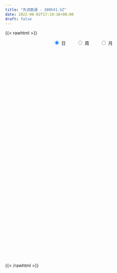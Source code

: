 ```yaml
---
title: "先进数通 - 300541.SZ"
date: 2022-06-02T17:19:16+08:00
draft: false
---
```

{{< rawhtml >}}
    <div style="text-align: center">
        <label style="padding: 1rem;"><input style="margin-right: .5rem" type="radio" name="period" value="D" checked onclick="period_change(this)">日</label>
        <label style="padding: 1rem;"><input style="margin-right: .5rem" type="radio" name="period" value="W" onclick="period_change(this)">周</label>
        <label style="padding: 1rem;"><input style="margin-right: .5rem" type="radio" name="period" value="M" onclick="period_change(this)">月</label>
    </div>
    <div id="chart" style="height: 700px;"></div> 
    <script type="text/javascript">
        const D_v = [192728.01,214547.41,255931.79,195247.59,253166.5,257497.81,291785.63,153016.94,105609.67,118754.27,160289.53,164720.66,178313.39,340300.25,864261.05,668507.55,464879.97,462807.01,341790.28,383680.76,424280.75,298109.29,296936.52,236360.87,192015.39,202490.89,186421.26,382719.85,278292.05,249156.7,231870.58,168751.87,169540.98,207891.09,173182.5,132317.07,110481.38,166526.7,177006.31,110122.53,86593.77,99030.88,194760.44,124450.64,117384.5,108395.76,101990.68,88501.15,98118.76,92361.48,126062.26,109692.38,108684.8,81574.62,81600.49,97804.23,79743.32,110647.39,101216.97,60427.24,74036.74,91869.28,144033.46,98475.8,102941.57,196366.42,103724.89,95763.67,209279.59,222944.83,123103.43,169275.84,105346.54,219964.29,321660.12,196136.26,256434.29,135412.85,113748.4,102173.27,140563.13,115436.37,70637.83,65270.65,40189.67,63684.26,111972.82,115569.4,75412.75,76574.85,37966.57,44088.8,41924.51,40378.65,30242.04,33522.71,81479.66,45248.95,72176.93,125755.23,112833.32,73251.41,65920.73,47663.96,147911.65,69594.93,51971.04,45131.24,58679.73,62184.33,46425.77,59665.85,54616.08,53499.8,65997.0,60722.17,55837.19,63261.84,57004.84,48671.14,181181.58,127053.94,74155.14,59532.86,56145.3,53461.88,172155.19,89658.17,131027.79,125112.1,80827.88,55462.56,58461.66,65009.01,40583.46,52272.9,39880.27,72575.44,114069.15,146180.88,74016.95,104819.8,65641.6,48731.42,45520.27,58769.44,62717.98,26951.79,71135.54,47971.38,63582.7,74198.43,227850.77,189179.48,115536.06,210838.35,126162.71,96867.48,76837.54,362554.11,265143.59,480755.4,1093306.95,990883.28,767062.78,535276.62,710474.8100000001,448752.92,508051.32,451010.09,356582.91,296188.34,600089.1800000001,712337.67,440746.4,811592.6899999999,977295.05,650122.1,612842.78,529085.17,542725.96,896482.79,903005.4,674926.11,693125.78,497341.0,664787.4,643560.49,525991.95,794713.26,591062.59,432783.0,583533.17,588323.53,660045.0,589016.27,539492.23,517400.89,479013.41,650122.95,388076.97,401938.08,310312.3,300374.3,262330.75,265082.6,330416.24,255105.98,191413.14,358520.1,248358.04,217623.64,255449.54,169614.59,172248.72,191200.95,169390.86,168052.96,203490.56,157042.54,119472.22,154528.02,163679.65,127805.06,156373.17,133890.0,225353.18,162236.64,145228.28,115551.9,193194.46,234058.07,200871.12,217868.3,129518.39,116781.75,118722.9,130470.52,235441.13,165306.29,143079.81,189822.96,242562.22,118164.42,105481.52,105994.88,83815.68,111791.24,81806.37,103480.34]
const D_histogram = [0.0,0.0255270655,0.0152416945,0.0321538203,0.0817455563,0.1132963517,0.0569605982,0.0026076613,-0.0470209805,-0.1018287429,-0.0872162222,-0.0781610667,-0.036509633,0.1683383892,0.4618000158,0.4414549729,0.4255079857,0.3879330509,0.3066170447,0.2869645289,0.2437963509,0.167174645,0.0496079919,-0.0518342976,-0.107739933,-0.1753238603,-0.1760856249,-0.1268651651,-0.0926420698,-0.1019489219,-0.0816597146,-0.0890082868,-0.1239405944,-0.2034042834,-0.2053182532,-0.2065586907,-0.2202428658,-0.1849858419,-0.183659521,-0.193040412,-0.1928843968,-0.1716413267,-0.104080329,-0.0854592572,-0.1078668008,-0.1341481426,-0.1879774627,-0.1900908677,-0.1605220484,-0.1090887258,-0.0553332135,-0.0104721545,-0.0130807408,-0.0197487556,-0.0100594592,0.022798991,0.042239718,0.0630040909,0.040608163,0.0311704468,-0.005459508,0.0085318085,0.0343533645,0.0182947306,0.0450714281,0.0895319561,0.1023364825,0.0969478669,0.1357390263,0.1418042653,0.1286309109,0.1325145206,0.1076547175,0.1334836487,0.1875105353,0.187028724,0.1156048295,0.0421252583,0.010680089,-0.043848797,-0.0633007803,-0.0998083882,-0.1378449157,-0.1636826233,-0.1603633502,-0.1321957811,-0.1011162507,-0.0855647513,-0.0988732592,-0.1376439508,-0.1351445129,-0.1117061734,-0.0869668144,-0.0867613769,-0.07494293,-0.0543798763,-0.020355406,-0.0096251075,0.0274457745,0.0388154244,0.0729585074,0.0696416353,0.0486043274,0.0231958147,-0.1032289518,-0.1993140515,-0.2319628443,-0.2238871481,-0.2259370801,-0.1954205445,-0.1590480114,-0.112252962,-0.0694188042,-0.0215818247,0.0205505559,0.0498319735,0.0802591019,0.1166463155,0.125877908,0.1447596422,0.1887918024,0.1864988017,0.1740105212,0.1566664413,0.1412982075,0.1250992704,0.138938015,0.1169548413,0.1263736746,0.1483111293,0.1249146769,0.10531624,0.0729312551,0.0519323049,0.0352232761,0.0143406014,0.0084965779,-0.0086943513,0.0132342331,0.0189355231,0.0211437735,0.0190841732,-0.0098366743,-0.0112972982,-0.0184184277,-0.0388829979,-0.0793131023,-0.0980482013,-0.0726235693,-0.0532347594,-0.0225697306,0.0104160601,0.0871377374,0.1264249589,0.1405395163,0.1269671062,0.125819271,0.0984089608,0.0812775053,0.1249082858,0.1504449322,0.3448393001,0.4707207646,0.6608596813,0.6883473036,0.5470607525,0.527596725,0.4190187827,0.1961432845,-0.0737335463,-0.2285664247,-0.3275433268,-0.2719802732,-0.1831123357,-0.1669555256,0.0597079259,0.1739984065,0.1699863311,0.1184508107,0.0363692362,0.0197722022,0.1260930216,0.2416923318,0.2109921742,0.0278196697,-0.0467368746,-0.0096331877,-0.0161470234,-0.0445157957,0.0343448109,-0.018441442,-0.028402307,-0.0332703313,-0.0186608261,-0.0110736279,0.0427937611,0.0238299448,-0.097279156,-0.1277835041,-0.1225825748,-0.200932842,-0.2990063914,-0.3812832562,-0.4484769541,-0.4544471696,-0.4736636079,-0.545682484,-0.6004672945,-0.5910700287,-0.4971941217,-0.4715810644,-0.3958479,-0.4098309416,-0.3941399451,-0.4082754841,-0.3494512611,-0.3237656621,-0.2805304899,-0.2751477298,-0.2497491728,-0.2055473644,-0.1877847586,-0.1966695279,-0.2104933491,-0.2625845161,-0.2900211845,-0.26352953,-0.2665660573,-0.208209636,-0.1465049005,-0.0817731967,0.0014322628,0.0848317394,0.1299641732,0.1675947337,0.1956159203,0.2163375491,0.2181410845,0.2464241686,0.2407583997,0.2397276615,0.2666367814,0.2018260482,0.1756383605,0.1593150967,0.1541344803,0.1430945993,0.1445892482,0.1407688646,0.143707378]
const D_fast = [0.0,0.0319088319,0.0254338845,0.0503844654,0.1204125905,0.1802874738,0.1381918698,0.0844908482,0.0231069613,-0.0571579867,-0.0643495217,-0.0748346328,-0.0423106073,0.2046220122,0.6135336427,0.7035523431,0.7939823523,0.8533906802,0.8487289352,0.9008175516,0.9185984613,0.8837704166,0.7786057615,0.6642048976,0.581364279,0.4699493866,0.4251662157,0.4426703843,0.4537329621,0.4189388796,0.4188131582,0.3892125143,0.3232950581,0.1929802983,0.1397367651,0.0868566549,0.0181117634,0.0071223269,-0.0374662325,-0.0951072266,-0.1431723105,-0.1648395721,-0.1232986566,-0.1260423991,-0.175416643,-0.2352350204,-0.3360587062,-0.3856948281,-0.3962565209,-0.3720953798,-0.3321731708,-0.2899301505,-0.295808922,-0.3074141257,-0.300239694,-0.2616814961,-0.2316808397,-0.195165444,-0.2074093312,-0.2090544356,-0.2470492675,-0.2309249988,-0.1965151017,-0.2080000529,-0.1699554985,-0.1031119815,-0.0647233344,-0.0458749832,0.0268509328,0.0683672381,0.0873516113,0.1243638512,0.1264177274,0.1856175709,0.2865220913,0.332797461,0.2902747739,0.2273265173,0.1985513702,0.1330602849,0.0977831066,0.0363234016,-0.0361743548,-0.1029327183,-0.1397042826,-0.1445856589,-0.1387851912,-0.1446248795,-0.1826517023,-0.2558333816,-0.2871200719,-0.2916082757,-0.2886106203,-0.3100955271,-0.3170128127,-0.3100447281,-0.2811091093,-0.2727850877,-0.228852762,-0.207779256,-0.1553965461,-0.1413030094,-0.1501892355,-0.1697987945,-0.322030799,-0.4679444116,-0.5585839154,-0.6064800062,-0.6650142083,-0.6833528087,-0.6867422785,-0.6680104696,-0.6425310128,-0.6000894895,-0.55281947,-0.511080059,-0.4605881552,-0.3950393626,-0.3543382931,-0.2992666484,-0.2080365376,-0.1637048379,-0.1326904881,-0.1108679577,-0.0909116395,-0.075835759,-0.0272625107,-0.0200069741,0.0210052779,0.0800205149,0.0878527318,0.0945833549,0.0804311838,0.0724153097,0.0645121,0.0472145756,0.0434946966,0.0241301795,0.0493673222,0.059802493,0.0672966867,0.0700081298,0.0386281137,0.0343431653,0.0226174289,-0.0075678909,-0.0678262708,-0.1110734201,-0.1038046805,-0.0977245604,-0.0727019643,-0.0371121586,0.0613939531,0.1322874144,0.1815368508,0.1997062172,0.2300131998,0.2272051298,0.2303930507,0.3052509026,0.368398782,0.649002975,0.8925646307,1.2479184677,1.4474929159,1.4429715529,1.5554067066,1.55158346,1.377743783,1.0894335655,0.877459081,0.6965963472,0.6841643325,0.727254186,0.7016721148,0.9432625477,1.1010526299,1.1395371373,1.1176143196,1.0446250542,1.0329710707,1.1708151455,1.3468375387,1.3688854246,1.1926678375,1.1064270745,1.1411224645,1.1305718731,1.0910741518,1.1785209611,1.1211243477,1.1040629059,1.0908772988,1.1008215974,1.1056403887,1.1702062179,1.1571998879,1.0117709981,0.949320774,0.9238760596,0.7952925819,0.6224674346,0.4448697558,0.2655568194,0.1459748114,0.0083424712,-0.2000970259,-0.40499866,-0.5433689015,-0.5737915248,-0.6660737337,-0.6893025442,-0.8057433213,-0.888587311,-1.004791721,-1.0333303133,-1.0885861298,-1.1154835801,-1.1788877525,-1.2159264886,-1.2231115213,-1.2522951051,-1.3103472565,-1.3767944149,-1.4945317109,-1.5944736754,-1.6338644035,-1.7035424451,-1.6972384328,-1.6721599224,-1.6278715178,-1.5443079925,-1.4397005811,-1.362077104,-1.2825478601,-1.2056226934,-1.1308166774,-1.0744778708,-0.9845887446,-0.9300649136,-0.8711637364,-0.7775954211,-0.7919496422,-0.7742277398,-0.7507222294,-0.7173692258,-0.6926354569,-0.654993496,-0.6236216634,-0.5847563055]
const D_slow = [0.0,0.0063817664,0.01019219,0.0182306451,0.0386670342,0.0669911221,0.0812312716,0.081883187,0.0701279418,0.0446707561,0.0228667006,0.0033264339,-0.0058009744,0.0362836229,0.1517336269,0.2620973701,0.3684743666,0.4654576293,0.5421118905,0.6138530227,0.6748021104,0.7165957716,0.7289977696,0.7160391952,0.689104212,0.6452732469,0.6012518407,0.5695355494,0.5463750319,0.5208878014,0.5004728728,0.4782208011,0.4472356525,0.3963845817,0.3450550184,0.2934153457,0.2383546292,0.1921081688,0.1461932885,0.0979331855,0.0497120863,0.0068017546,-0.0192183276,-0.0405831419,-0.0675498421,-0.1010868778,-0.1480812435,-0.1956039604,-0.2357344725,-0.263006654,-0.2768399573,-0.279457996,-0.2827281812,-0.2876653701,-0.2901802349,-0.2844804871,-0.2739205576,-0.2581695349,-0.2480174942,-0.2402248825,-0.2415897595,-0.2394568073,-0.2308684662,-0.2262947836,-0.2150269265,-0.1926439375,-0.1670598169,-0.1428228502,-0.1088880936,-0.0734370273,-0.0412792995,-0.0081506694,0.01876301,0.0521339222,0.099011556,0.145768737,0.1746699444,0.185201259,0.1878712812,0.1769090819,0.1610838869,0.1361317898,0.1016705609,0.0607499051,0.0206590675,-0.0123898778,-0.0376689404,-0.0590601283,-0.0837784431,-0.1181894308,-0.151975559,-0.1799021023,-0.2016438059,-0.2233341502,-0.2420698827,-0.2556648517,-0.2607537033,-0.2631599801,-0.2562985365,-0.2465946804,-0.2283550536,-0.2109446447,-0.1987935629,-0.1929946092,-0.2188018472,-0.26863036,-0.3266210711,-0.3825928581,-0.4390771282,-0.4879322643,-0.5276942671,-0.5557575076,-0.5731122086,-0.5785076648,-0.5733700259,-0.5609120325,-0.540847257,-0.5116856781,-0.4802162011,-0.4440262906,-0.39682834,-0.3502036396,-0.3067010093,-0.267534399,-0.2322098471,-0.2009350295,-0.1662005257,-0.1369618154,-0.1053683967,-0.0682906144,-0.0370619452,-0.0107328852,0.0074999286,0.0204830048,0.0292888239,0.0328739742,0.0349981187,0.0328245309,0.0361330891,0.0408669699,0.0461529133,0.0509239566,0.048464788,0.0456404635,0.0410358565,0.031315107,0.0114868315,-0.0130252188,-0.0311811112,-0.044489801,-0.0501322337,-0.0475282187,-0.0257437843,0.0058624554,0.0409973345,0.072739111,0.1041939288,0.128796169,0.1491155453,0.1803426168,0.2179538498,0.3041636749,0.421843866,0.5870587864,0.7591456123,0.8959108004,1.0278099816,1.1325646773,1.1816004984,1.1631671118,1.1060255057,1.024139674,0.9561446057,0.9103665218,0.8686276404,0.8835546218,0.9270542234,0.9695508062,0.9991635089,1.0082558179,1.0131988685,1.0447221239,1.1051452069,1.1578932504,1.1648481678,1.1531639492,1.1507556522,1.1467188964,1.1355899475,1.1441761502,1.1395657897,1.132465213,1.1241476301,1.1194824236,1.1167140166,1.1274124569,1.1333699431,1.1090501541,1.0771042781,1.0464586344,0.9962254239,0.921473826,0.826153012,0.7140337735,0.6004219811,0.4820060791,0.3455854581,0.1954686345,0.0477011273,-0.0765974031,-0.1944926692,-0.2934546442,-0.3959123796,-0.4944473659,-0.5965162369,-0.6838790522,-0.7648204677,-0.8349530902,-0.9037400227,-0.9661773158,-1.0175641569,-1.0645103466,-1.1136777286,-1.1663010658,-1.2319471948,-1.304452491,-1.3703348735,-1.4369763878,-1.4890287968,-1.5256550219,-1.5460983211,-1.5457402554,-1.5245323205,-1.4920412772,-1.4501425938,-1.4012386137,-1.3471542264,-1.2926189553,-1.2310129132,-1.1708233132,-1.1108913979,-1.0442322025,-0.9937756905,-0.9498661003,-0.9100373261,-0.8715037061,-0.8357300563,-0.7995827442,-0.764390528,-0.7284636835]
const D_data = [['2021-05-24', 12.71, 13.59, 12.6, 13.71],['2021-05-25', 13.5, 13.99, 13.31, 14.07],['2021-05-26', 14.0, 13.6, 13.47, 14.68],['2021-05-27', 13.7, 13.98, 13.46, 14.3],['2021-05-28', 14.07, 14.62, 13.6, 14.68],['2021-05-31', 15.1, 14.7, 14.6, 15.45],['2021-06-01', 13.86, 13.61, 13.4, 13.96],['2021-06-02', 13.57, 13.37, 13.08, 13.57],['2021-06-03', 13.4, 13.14, 13.11, 13.6],['2021-06-04', 13.14, 12.74, 12.68, 13.15],['2021-06-07', 12.67, 13.43, 12.66, 13.57],['2021-06-08', 13.31, 13.36, 13.2, 13.75],['2021-06-09', 13.38, 13.86, 13.24, 13.94],['2021-06-10', 14.47, 16.63, 14.22, 16.63],['2021-06-11', 17.67, 19.36, 17.4, 19.8],['2021-06-15', 17.82, 16.56, 16.53, 17.99],['2021-06-16', 16.58, 16.91, 16.29, 17.21],['2021-06-17', 16.59, 16.88, 15.95, 17.4],['2021-06-18', 16.36, 16.36, 15.87, 16.81],['2021-06-21', 16.31, 17.18, 16.31, 17.83],['2021-06-22', 17.08, 17.02, 16.82, 18.49],['2021-06-23', 16.52, 16.54, 16.2, 16.92],['2021-06-24', 16.58, 15.69, 15.67, 16.72],['2021-06-25', 15.5, 15.4, 15.33, 15.99],['2021-06-28', 14.98, 15.58, 14.92, 15.62],['2021-06-29', 15.6, 15.08, 15.06, 15.98],['2021-06-30', 15.34, 15.68, 15.34, 15.84],['2021-07-01', 15.68, 16.4, 15.18, 17.31],['2021-07-02', 16.18, 16.43, 16.03, 16.97],['2021-07-05', 16.08, 15.95, 15.55, 16.3],['2021-07-06', 15.86, 16.35, 15.43, 16.49],['2021-07-07', 16.03, 16.04, 15.6, 16.15],['2021-07-08', 15.9, 15.56, 15.5, 16.1],['2021-07-09', 15.29, 14.62, 14.5, 15.44],['2021-07-12', 14.78, 15.26, 14.66, 15.53],['2021-07-13', 15.28, 15.14, 14.98, 15.57],['2021-07-14', 15.12, 14.81, 14.8, 15.19],['2021-07-15', 15.01, 15.35, 14.8, 15.39],['2021-07-16', 15.7, 14.9, 14.76, 15.72],['2021-07-19', 14.76, 14.61, 14.33, 14.76],['2021-07-20', 14.4, 14.56, 14.22, 14.61],['2021-07-21', 14.57, 14.74, 14.51, 14.87],['2021-07-22', 14.79, 15.45, 14.46, 15.66],['2021-07-23', 15.45, 14.99, 14.88, 15.45],['2021-07-26', 15.2, 14.38, 14.25, 15.27],['2021-07-27', 14.31, 14.09, 14.02, 14.67],['2021-07-28', 14.07, 13.38, 13.3, 14.16],['2021-07-29', 13.55, 13.7, 13.55, 13.96],['2021-07-30', 13.7, 14.0, 13.52, 14.22],['2021-08-02', 13.95, 14.35, 13.8, 14.4],['2021-08-03', 14.3, 14.56, 14.23, 14.78],['2021-08-04', 14.52, 14.65, 14.33, 14.78],['2021-08-05', 14.5, 14.12, 13.94, 14.5],['2021-08-06', 14.1, 13.99, 13.79, 14.29],['2021-08-09', 14.0, 14.15, 13.86, 14.25],['2021-08-10', 14.1, 14.52, 14.1, 14.53],['2021-08-11', 14.45, 14.48, 14.31, 14.58],['2021-08-12', 14.46, 14.61, 14.46, 14.87],['2021-08-13', 14.5, 14.07, 13.98, 14.52],['2021-08-16', 14.08, 14.14, 13.91, 14.23],['2021-08-17', 14.13, 13.65, 13.59, 14.13],['2021-08-18', 13.66, 14.19, 13.66, 14.28],['2021-08-19', 14.16, 14.43, 14.06, 14.66],['2021-08-20', 14.32, 13.92, 13.83, 14.45],['2021-08-23', 13.89, 14.48, 13.86, 14.49],['2021-08-24', 14.5, 14.92, 14.26, 15.19],['2021-08-25', 14.89, 14.73, 14.56, 14.89],['2021-08-26', 14.76, 14.58, 14.45, 14.86],['2021-08-27', 14.59, 15.3, 14.48, 15.33],['2021-08-30', 15.83, 15.11, 15.1, 16.0],['2021-08-31', 14.86, 14.95, 14.7, 15.37],['2021-09-01', 15.05, 15.24, 14.37, 15.39],['2021-09-02', 15.08, 14.92, 14.81, 15.11],['2021-09-03', 15.06, 15.66, 14.92, 15.75],['2021-09-06', 16.1, 16.37, 15.5, 17.16],['2021-09-07', 16.03, 16.0, 15.86, 16.29],['2021-09-08', 15.3, 15.06, 14.88, 15.3],['2021-09-09', 14.99, 14.73, 14.68, 15.14],['2021-09-10', 14.8, 15.02, 14.59, 15.1],['2021-09-13', 14.88, 14.51, 14.51, 14.89],['2021-09-14', 14.5, 14.73, 14.5, 15.14],['2021-09-15', 14.65, 14.32, 14.18, 14.65],['2021-09-16', 14.25, 14.02, 14.02, 14.39],['2021-09-17', 14.06, 13.89, 13.75, 14.14],['2021-09-22', 13.68, 14.07, 13.65, 14.1],['2021-09-23', 14.03, 14.35, 14.0, 14.44],['2021-09-24', 14.54, 14.45, 14.2, 14.97],['2021-09-27', 14.81, 14.3, 14.2, 14.94],['2021-09-28', 14.01, 13.86, 13.7, 14.11],['2021-09-29', 13.75, 13.29, 13.25, 13.85],['2021-09-30', 13.44, 13.58, 13.44, 13.61],['2021-10-08', 13.7, 13.79, 13.7, 13.95],['2021-10-11', 13.8, 13.83, 13.52, 13.91],['2021-10-12', 13.68, 13.49, 13.32, 13.78],['2021-10-13', 13.45, 13.57, 13.38, 13.63],['2021-10-14', 13.58, 13.68, 13.39, 13.73],['2021-10-15', 13.7, 13.93, 13.57, 14.21],['2021-10-18', 13.81, 13.71, 13.53, 13.81],['2021-10-19', 13.72, 14.14, 13.66, 14.14],['2021-10-20', 14.5, 13.94, 13.93, 14.85],['2021-10-21', 13.8, 14.36, 13.8, 14.68],['2021-10-22', 14.17, 14.0, 13.93, 14.24],['2021-10-25', 13.91, 13.73, 13.51, 13.92],['2021-10-26', 13.66, 13.55, 13.46, 13.77],['2021-10-27', 12.19, 11.81, 11.68, 12.46],['2021-10-28', 11.75, 11.43, 11.39, 11.89],['2021-10-29', 11.5, 11.66, 11.44, 11.78],['2021-11-01', 11.65, 11.87, 11.61, 11.95],['2021-11-02', 11.86, 11.52, 11.42, 11.95],['2021-11-03', 11.68, 11.77, 11.65, 12.03],['2021-11-04', 11.77, 11.81, 11.76, 11.99],['2021-11-05', 11.81, 11.98, 11.76, 12.09],['2021-11-08', 11.88, 12.02, 11.69, 12.13],['2021-11-09', 11.96, 12.21, 11.96, 12.26],['2021-11-10', 12.33, 12.3, 12.09, 12.49],['2021-11-11', 12.3, 12.28, 12.13, 12.36],['2021-11-12', 12.32, 12.43, 12.23, 12.46],['2021-11-15', 12.38, 12.69, 12.38, 12.83],['2021-11-16', 12.73, 12.5, 12.48, 12.75],['2021-11-17', 12.51, 12.74, 12.49, 12.76],['2021-11-18', 12.87, 13.3, 12.75, 13.48],['2021-11-19', 13.11, 12.93, 12.75, 13.11],['2021-11-22', 12.91, 12.86, 12.67, 12.91],['2021-11-23', 12.8, 12.81, 12.67, 12.94],['2021-11-24', 12.8, 12.83, 12.67, 12.89],['2021-11-25', 12.84, 12.81, 12.71, 13.0],['2021-11-26', 12.77, 13.26, 12.56, 13.92],['2021-11-29', 12.88, 12.87, 12.79, 13.04],['2021-11-30', 12.91, 13.31, 12.89, 13.61],['2021-12-01', 13.42, 13.65, 13.26, 13.7],['2021-12-02', 13.49, 13.18, 13.15, 13.49],['2021-12-03', 13.24, 13.2, 13.16, 13.43],['2021-12-06', 13.13, 12.97, 12.9, 13.29],['2021-12-07', 13.08, 13.02, 12.73, 13.22],['2021-12-08', 13.06, 13.01, 12.87, 13.07],['2021-12-09', 12.93, 12.88, 12.85, 13.14],['2021-12-10', 12.95, 13.01, 12.92, 13.08],['2021-12-13', 12.92, 12.81, 12.58, 13.03],['2021-12-14', 12.83, 13.32, 12.75, 13.38],['2021-12-15', 13.49, 13.21, 13.2, 13.88],['2021-12-16', 13.35, 13.21, 13.14, 13.47],['2021-12-17', 13.15, 13.18, 12.9, 13.59],['2021-12-20', 13.05, 12.77, 12.71, 13.22],['2021-12-21', 12.77, 13.03, 12.75, 13.05],['2021-12-22', 13.03, 12.93, 12.91, 13.2],['2021-12-23', 12.94, 12.67, 12.63, 12.95],['2021-12-24', 12.7, 12.21, 12.21, 12.8],['2021-12-27', 12.21, 12.25, 12.14, 12.35],['2021-12-28', 12.35, 12.75, 12.29, 12.92],['2021-12-29', 12.7, 12.74, 12.5, 12.85],['2021-12-30', 12.66, 12.98, 12.62, 13.05],['2021-12-31', 12.98, 13.17, 12.85, 13.38],['2022-01-04', 13.21, 14.05, 13.1, 14.27],['2022-01-05', 14.06, 13.98, 13.85, 14.47],['2022-01-06', 13.82, 13.92, 13.7, 14.2],['2022-01-07', 14.18, 13.69, 13.67, 14.65],['2022-01-10', 13.44, 13.92, 13.29, 14.02],['2022-01-11', 13.66, 13.62, 13.49, 14.14],['2022-01-12', 13.62, 13.72, 13.57, 13.95],['2022-01-13', 14.18, 14.66, 13.75, 15.26],['2022-01-14', 14.34, 14.76, 14.18, 14.87],['2022-01-17', 15.57, 17.71, 15.57, 17.71],['2022-01-18', 19.3, 18.1, 17.91, 20.5],['2022-01-19', 17.55, 20.29, 17.21, 21.59],['2022-01-20', 19.2, 19.48, 18.0, 20.38],['2022-01-21', 18.61, 17.67, 17.49, 19.18],['2022-01-24', 17.56, 19.33, 17.48, 20.25],['2022-01-25', 18.82, 18.4, 17.9, 19.18],['2022-01-26', 18.21, 16.48, 16.1, 18.58],['2022-01-27', 16.41, 14.77, 14.76, 16.56],['2022-01-28', 14.99, 15.1, 14.86, 15.72],['2022-02-07', 15.79, 15.04, 14.86, 15.92],['2022-02-08', 15.4, 16.76, 15.21, 16.88],['2022-02-09', 16.35, 17.52, 16.26, 18.43],['2022-02-10', 17.06, 16.88, 16.58, 17.32],['2022-02-11', 17.44, 20.26, 17.44, 20.26],['2022-02-14', 19.38, 20.0, 19.08, 21.28],['2022-02-15', 20.54, 19.09, 18.5, 20.98],['2022-02-16', 19.8, 18.6, 18.13, 20.1],['2022-02-17', 17.9, 18.06, 17.65, 18.95],['2022-02-18', 17.71, 18.78, 17.5, 18.95],['2022-02-21', 19.0, 20.77, 18.53, 22.0],['2022-02-22', 19.81, 21.79, 19.6, 22.99],['2022-02-23', 20.95, 20.53, 20.36, 21.56],['2022-02-24', 19.83, 18.3, 17.84, 20.23],['2022-02-25', 18.61, 19.12, 17.98, 19.2],['2022-02-28', 20.22, 20.56, 19.33, 21.29],['2022-03-01', 20.4, 20.25, 20.06, 21.96],['2022-03-02', 19.81, 20.02, 19.66, 21.12],['2022-03-03', 19.9, 21.66, 19.63, 23.77],['2022-03-04', 21.16, 20.25, 20.13, 22.11],['2022-03-07', 19.78, 20.76, 19.65, 21.2],['2022-03-08', 20.31, 20.92, 20.3, 22.11],['2022-03-09', 20.45, 21.33, 18.0, 21.47],['2022-03-10', 21.78, 21.45, 20.74, 22.97],['2022-03-11', 20.3, 22.37, 20.01, 22.63],['2022-03-14', 21.85, 21.74, 21.61, 23.35],['2022-03-15', 21.08, 20.21, 19.8, 22.48],['2022-03-16', 20.51, 21.0, 18.8, 21.17],['2022-03-17', 21.0, 21.43, 19.8, 21.85],['2022-03-18', 20.81, 20.2, 20.14, 21.18],['2022-03-21', 20.0, 19.41, 19.02, 20.11],['2022-03-22', 19.25, 18.97, 18.88, 19.97],['2022-03-23', 18.78, 18.53, 18.12, 19.17],['2022-03-24', 18.66, 18.83, 18.3, 19.15],['2022-03-25', 19.3, 18.3, 18.3, 19.63],['2022-03-28', 17.8, 17.04, 16.84, 18.07],['2022-03-29', 17.09, 16.49, 16.28, 17.21],['2022-03-30', 16.55, 16.71, 16.24, 16.8],['2022-03-31', 16.53, 17.61, 16.46, 17.93],['2022-04-01', 17.41, 16.67, 16.63, 17.7],['2022-04-06', 16.99, 17.19, 16.86, 17.5],['2022-04-07', 16.92, 15.86, 15.73, 17.08],['2022-04-08', 15.87, 15.85, 15.55, 16.21],['2022-04-11', 15.66, 15.08, 14.91, 15.8],['2022-04-12', 15.38, 15.72, 14.99, 15.89],['2022-04-13', 15.6, 15.16, 14.83, 15.63],['2022-04-14', 15.38, 15.21, 15.03, 15.54],['2022-04-15', 14.86, 14.52, 14.34, 14.9],['2022-04-18', 13.95, 14.51, 13.8, 14.62],['2022-04-19', 14.38, 14.61, 14.32, 14.88],['2022-04-20', 14.95, 14.14, 14.1, 15.05],['2022-04-21', 14.01, 13.52, 13.44, 14.25],['2022-04-22', 13.46, 13.07, 13.0, 13.6],['2022-04-25', 12.86, 12.05, 12.05, 12.89],['2022-04-26', 12.15, 11.74, 11.7, 12.38],['2022-04-27', 11.25, 12.0, 11.05, 12.07],['2022-04-28', 11.83, 11.28, 11.12, 11.92],['2022-04-29', 11.46, 11.8, 11.37, 11.86],['2022-05-05', 11.76, 11.81, 11.48, 12.07],['2022-05-06', 11.5, 11.88, 11.36, 12.34],['2022-05-09', 12.44, 12.26, 12.02, 12.8],['2022-05-10', 12.11, 12.53, 12.08, 12.59],['2022-05-11', 12.4, 12.27, 12.25, 12.75],['2022-05-12', 12.26, 12.31, 12.06, 12.53],['2022-05-13', 12.29, 12.31, 12.07, 12.48],['2022-05-16', 12.38, 12.32, 12.09, 12.54],['2022-05-17', 12.32, 12.13, 11.85, 12.32],['2022-05-18', 12.5, 12.55, 12.35, 12.83],['2022-05-19', 12.3, 12.21, 12.05, 12.48],['2022-05-20', 12.19, 12.28, 12.11, 12.52],['2022-05-23', 12.32, 12.75, 12.32, 12.78],['2022-05-24', 12.7, 11.54, 11.5, 12.7],['2022-05-25', 11.64, 11.79, 11.54, 11.85],['2022-05-26', 11.79, 11.8, 11.4, 11.89],['2022-05-27', 11.88, 11.88, 11.61, 11.99],['2022-05-30', 11.88, 11.76, 11.61, 11.92],['2022-05-31', 11.76, 11.89, 11.41, 11.89],['2022-06-01', 11.84, 11.82, 11.69, 11.99],['2022-06-02', 11.84, 11.91, 11.52, 11.93]]
const W_v = [38118.08,27832.1,57279.42,223127.85,205430.88,101458.28,197868.41,238936.45,117174.52,87045.39,48838.76,74273.62,54217.51,42028.11,55734.38,76339.34,47953.96,22874.15,34725.63,29565.26,138013.24,80262.21,46097.73,43109.89,229365.97,185754.71,95083.23,71011.2,48312.81,15794.8,12073.0,56270.54,72669.24,100093.36,105786.16,138268.36,78038.37,215876.92,336880.89,131440.78,47519.23,81900.96,128535.72,82117.49,120388.85,77869.15,79528.82,65931.84,60944.35,65447.46,60562.34,71365.42,63944.57,34674.44,31157.54,30358.47,206939.26,128011.22,106175.64,57682.24,57737.15,41936.21,43350.69,68240.6,289314.38,186251.89,158236.92,145268.69,301286.21,174967.69,101440.42,171894.82,63239.26,97591.89,47264.71,102183.28,102932.71,77896.29,73498.9,103734.82,205588.6,276655.1,359514.67,290115.6,134468.07,335816.78,397174.52,228282.57,135781.69,146934.64,40857.03,100215.51,97201.66,93189.74,261333.66,72129.6,125335.41,110844.45,326474.54,141114.75,69188.43,103567.94,67665.18,70704.9,79104.84,66449.27,147521.64,308606.23,231252.42,236230.66,627979.5599999999,279852.99,27592.17,258824.61,310429.59,405436.5699999999,800634.76,782651.3700000001,1405700.5299999998,1041754.23,476886.94,406834.23,715006.1900000001,588098.59,530988.72,430671.9999999999,864492.6199999999,709134.2499999999,393403.56,449005.91,498027.91,623381.35,561294.16,282177.87,314999.75,258944.92,180471.17,151739.24,202061.99,353057.59,234773.68,153184.29,160978.04,168600.3,183821.14,259625.74,322591.41,307040.44,893796.52,247535.03,397202.92,839726.4199999999,644362.8999999999,460517.4699999999,297507.92,595407.02,332175.72,645296.6800000001,1027060.12,898204.51,879068.25,916206.72,789573.0700000001,255987.85,202931.58,1016092.9100000001,826673.1,531995.83,356237.24,603826.9,421264.42,254553.15,180551.02,228010.45,144504.48,220274.5,206920.0,328625.14,311146.15,481166.29,365227.66,243145.54,169316.47,134113.82,282595.89,222368.62,177635.04,134156.44,302445.16,290234.97,306408.82,299484.59,524543.77,281912.41,62331.69,502589.3,536098.54,1111621.3,926664.3199999999,1707884.8800000001,1937984.8100000001,1639368.1899999999,1241939.4399999999,1027211.22,759513.96,614958.26,514390.85,518375.54,471012.4,468842.52,708076.14,840634.9300000001,1023391.92,494081.2500000001,215846.75,305523.57,44088.8,227547.57,429265.84,383062.31,272086.92,290672.24,477173.34,415450.37,482088.5,256207.3,511662.22,281380.71,283839.84,743404.66,927565.4299999999,3867285.0300000003,2474872.0500000003,2860954.2799999998,3312071.0599999996,3664881.0800000001,3220115.6899999999,2853700.9700000002,2574106.4500000002,1540038.0299999998,1383813.5,642687.77,904384.05,722527.49,823081.27,308746.36,899097.63,793020.6499999999,762026.0,380893.63]
const W_histogram = [0.0,0.037014245,0.160297608,0.6428930905,0.8338150545,0.8580926017,1.0286865231,1.0793138491,0.9839023006,0.7888665308,0.5902302944,0.387555938,0.0000006044,-0.266776374,-0.4770822537,-0.4841660944,-0.7465817752,-0.9059640966,-0.8901534122,-0.9267083477,-0.796774562,-0.6983104156,-0.6480297808,-0.5493363608,-0.2129839013,-0.1589947165,-0.1376725564,-0.36992571,-0.6313104034,-0.7094655014,-0.6868452799,-0.5566471825,-0.3186291264,-0.1779450819,-0.1320408462,0.1293204744,0.2360380742,0.6340888567,0.4770339262,0.3812465931,0.2712152745,0.2524942899,0.256311038,0.2543244362,0.1167605038,0.176218666,0.0633630268,-0.6488635041,-1.0265872919,-1.2484535556,-1.2739159519,-1.2084139845,-1.1101893533,-1.0508712625,-0.9196505927,-0.7902651721,-0.5629886814,-0.3692263249,-0.223016549,-0.1309988368,-0.017484204,0.0640265559,0.0221416714,0.090131222,0.2206656815,0.3173241106,0.362070571,0.5434163918,0.5641478625,0.5501216854,0.522087821,0.486192024,0.4678401128,0.4539983381,0.4190617486,0.4458081352,0.416262427,0.4056408505,0.357373215,0.3689121121,0.4324452878,0.4878752573,0.5827100217,0.5995787666,0.601066964,0.6489028626,0.6892549761,0.6606033416,0.5944414017,0.4181756425,0.2328782854,0.0606755644,-0.0797527704,-0.1410299699,-0.0936417157,-0.1712296173,-0.1548521435,-0.0819991175,-0.0750215185,-0.0476250152,-0.0661938586,-0.0543745381,-0.0539984649,-0.0696259113,-0.1185568579,-0.1497886454,0.0062738999,0.0417899589,0.1325334979,0.1998648938,0.1700411297,0.1264469645,0.0723897987,0.1210189004,0.1546035242,0.2379105838,0.329604417,0.6098972248,0.6457868104,0.6993581432,0.5139117704,0.4099274736,0.4202309994,0.3506984891,0.2952369516,0.2667837239,0.4239827485,0.4924178052,0.3958465593,0.2491523706,0.1151784206,0.1625019932,-0.1005883952,-0.206623905,-0.2573305663,-0.4513557072,-0.6487054017,-0.8375912874,-0.8159939501,-0.7038618173,-0.6490245187,-0.5778870782,-0.4395946178,-0.3726719614,-0.4297225136,-0.6881422899,-0.8502537803,-0.8815764462,-0.7315454382,-0.6189090908,-0.4671964098,-0.1893896056,-0.1517293156,-0.1794245781,-0.0994420318,0.0236430579,0.0817221061,0.1513471336,0.4201343753,0.5274797207,0.4910690681,0.6608201852,0.5798804551,0.5336341732,0.4241872725,0.5587812181,0.5144504703,0.3731644314,0.2631802943,0.340078158,0.1993664974,0.0191662499,-0.0857608853,-0.2482169301,-0.3744695428,-0.5662851791,-0.6774439188,-0.8174693445,-0.8949085243,-0.8625648497,-0.8224059152,-0.856075022,-0.7446780248,-0.5969147013,-0.4512502997,-0.296916347,-0.2683684639,-0.2238192178,-0.1123535924,0.0124924284,0.0976704329,0.207542525,0.3094289157,0.2458249729,0.2159241048,0.33713467,0.1215490336,0.113685255,-0.0069746659,0.350458208,0.3740884705,0.3165943966,0.3375426628,0.2245474322,0.1663895378,0.1331467648,0.0480364028,-0.0026901073,-0.0234565967,-0.0389807123,0.047324661,0.1277286352,0.1361100343,0.0673288344,0.0614876323,0.0040028049,-0.013923843,-0.010551947,0.0015495168,-0.1353159756,-0.1883129566,-0.1772390906,-0.1229925223,-0.0550985134,-0.0069729775,0.0179588389,0.0499797414,0.0118993065,0.0550179208,0.1185650082,0.2264145047,0.4732867012,0.4435546704,0.7343106614,0.7852774957,0.7976357083,0.8337449281,0.9441271281,0.8193461413,0.569073964,0.2691997554,0.0050346029,-0.2554593145,-0.5070725275,-0.7272866063,-0.8284648508,-0.8255053883,-0.7849042001,-0.744661869,-0.6776152016]
const W_fast = [0.0,0.0462678063,0.2096255712,0.8529443264,1.252320054,1.4911207516,1.9188863039,2.239342092,2.3899061188,2.3920869817,2.3410083189,2.235222947,1.8476677645,1.5141966926,1.1846202494,1.0564948851,0.6074337605,0.221560415,0.0148327463,-0.2533992761,-0.3226591309,-0.3987725884,-0.5104993988,-0.549140069,-0.2660335848,-0.2517930791,-0.2648890581,-0.5896236392,-1.0088359334,-1.2643574069,-1.4134485053,-1.4224122035,-1.2640514291,-1.1678536551,-1.1549596309,-0.8612681917,-0.6955410733,-0.1389680766,-0.1767645256,-0.1772402104,-0.2194677104,-0.1750651225,-0.1071706149,-0.0455761076,-0.1539499141,-0.0504370854,-0.1474519679,-1.0218943748,-1.6562649857,-2.1902446382,-2.5341860225,-2.7707875512,-2.9501102584,-3.1535099832,-3.2522019616,-3.3203828339,-3.2338535136,-3.1323977383,-3.0419420996,-2.9826740967,-2.8735305149,-2.776013116,-2.8123625827,-2.7218402266,-2.5361393467,-2.3601498899,-2.2248857868,-1.907685868,-1.7459174317,-1.6224131875,-1.5199250966,-1.4342728876,-1.3356647706,-1.2360069609,-1.1661781132,-1.0279796928,-0.9534597942,-0.8626711581,-0.8215954898,-0.7178285647,-0.546184067,-0.3687852832,-0.1282730134,0.0384904232,0.1902453615,0.4003069758,0.6129728334,0.7494720342,0.8319204448,0.7601985961,0.6331208105,0.4760869806,0.3157204531,0.2191857612,0.2431635864,0.1227682805,0.1004327185,0.1527859651,0.1410081844,0.1564984339,0.1213811258,0.1196068118,0.1064832688,0.0734493445,-0.0051208166,-0.0737997654,0.083831255,0.1297948036,0.2536717172,0.3709693364,0.3836558548,0.3716734307,0.3357137146,0.4145975414,0.4868330463,0.6296177518,0.8037126892,1.2364798033,1.4338160914,1.66222696,1.6052585299,1.6037561014,1.719117377,1.737259489,1.7556071894,1.7938498927,2.0570446044,2.2485841124,2.2509745063,2.1665684103,2.0613890654,2.1493381364,1.8611006491,1.7034091631,1.5883698602,1.2815057926,0.9219797476,0.5236960401,0.3412948899,0.2774615683,0.1700427372,0.0967084082,0.1251022141,0.0988568801,-0.0656243004,-0.4960796492,-0.8707545847,-1.1224713622,-1.1553267136,-1.197417639,-1.1625040604,-0.9320446577,-0.9323166965,-1.0048681036,-0.9497460652,-0.820750211,-0.7422406363,-0.6347788255,-0.2609579899,-0.0217427143,0.0646139001,0.3995700635,0.4636004472,0.5507627086,0.547362626,0.8216518762,0.905933746,0.8579388149,0.8137497514,0.9756671546,0.8847971183,0.7093884332,0.5830210768,0.3585107994,0.138640801,-0.19474613,-0.4752658494,-0.8196586113,-1.1208249221,-1.3041224599,-1.4695650042,-1.7172528666,-1.7920253756,-1.7934907274,-1.7606389007,-1.6805340348,-1.7190782677,-1.730483826,-1.6471065987,-1.5191374708,-1.4095418581,-1.2477841347,-1.0685405151,-1.0706882146,-1.0466080566,-0.8411138238,-1.0263122019,-1.0057546667,-1.1281582541,-0.6831108282,-0.5659584481,-0.5443039229,-0.4389699909,-0.4958283634,-0.5123888734,-0.5123449552,-0.5854462165,-0.6368452535,-0.6634758921,-0.6887451856,-0.5906086472,-0.4782725142,-0.4358636064,-0.4878125977,-0.4782818918,-0.534766018,-0.5561736266,-0.5554397174,-0.5429508744,-0.7136453607,-0.8137205808,-0.8469564874,-0.8234580497,-0.7693386692,-0.7229563777,-0.6935348515,-0.6490190136,-0.684124622,-0.6272515274,-0.5340631881,-0.3696100653,-0.0044161935,0.0767404433,0.5510740996,0.7983603078,1.0101274475,1.2546728994,1.6010868814,1.6811424299,1.5731387436,1.3405644738,1.0776579721,0.7532992261,0.3749178812,-0.0271178492,-0.3354123064,-0.538829191,-0.6944540528,-0.840377189,-0.942734322]
const W_slow = [0.0,0.0092535613,0.0493279632,0.2100512359,0.4185049995,0.6330281499,0.8901997807,1.160028243,1.4060038181,1.6032204508,1.7507780245,1.847667009,1.8476671601,1.7809730666,1.6617025031,1.5406609795,1.3540155357,1.1275245116,0.9049861585,0.6733090716,0.4741154311,0.2995378272,0.137530382,0.0001962918,-0.0530496835,-0.0927983626,-0.1272165017,-0.2196979292,-0.3775255301,-0.5548919054,-0.7266032254,-0.865765021,-0.9454223026,-0.9899085731,-1.0229187847,-0.9905886661,-0.9315791475,-0.7730569334,-0.6537984518,-0.5584868035,-0.4906829849,-0.4275594124,-0.3634816529,-0.2999005439,-0.2707104179,-0.2266557514,-0.2108149947,-0.3730308707,-0.6296776937,-0.9417910826,-1.2602700706,-1.5623735667,-1.839920905,-2.1026387207,-2.3325513689,-2.5301176619,-2.6708648322,-2.7631714134,-2.8189255507,-2.8516752599,-2.8560463109,-2.8400396719,-2.8345042541,-2.8119714486,-2.7568050282,-2.6774740005,-2.5869563578,-2.4511022598,-2.3100652942,-2.1725348729,-2.0420129176,-1.9204649116,-1.8035048834,-1.6900052989,-1.5852398618,-1.473787828,-1.3697222212,-1.2683120086,-1.1789687048,-1.0867406768,-0.9786293549,-0.8566605405,-0.7109830351,-0.5610883434,-0.4108216025,-0.2485958868,-0.0762821428,0.0888686926,0.2374790431,0.3420229537,0.400242525,0.4154114162,0.3954732235,0.3602157311,0.3368053021,0.2939978978,0.2552848619,0.2347850826,0.2160297029,0.2041234491,0.1875749845,0.1739813499,0.1604817337,0.1430752559,0.1134360414,0.07598888,0.077557355,0.0880048447,0.1211382192,0.1711044427,0.2136147251,0.2452264662,0.2633239159,0.293578641,0.332229522,0.391707168,0.4741082722,0.6265825784,0.788029281,0.9628688168,1.0913467594,1.1938286278,1.2988863777,1.3865609999,1.4603702378,1.5270661688,1.6330618559,1.7561663072,1.855127947,1.9174160397,1.9462106448,1.9868361432,1.9616890443,1.9100330681,1.8457004265,1.7328614997,1.5706851493,1.3612873275,1.1572888399,0.9813233856,0.8190672559,0.6745954864,0.5646968319,0.4715288416,0.3640982132,0.1920626407,-0.0205008044,-0.2408949159,-0.4237812755,-0.5785085482,-0.6953076506,-0.742655052,-0.7805873809,-0.8254435254,-0.8503040334,-0.8443932689,-0.8239627424,-0.786125959,-0.6810923652,-0.549222435,-0.426455168,-0.2612501217,-0.1162800079,0.0171285354,0.1231753535,0.2628706581,0.3914832756,0.4847743835,0.5505694571,0.6355889966,0.6854306209,0.6902221834,0.668781962,0.6067277295,0.5131103438,0.3715390491,0.2021780694,-0.0021892668,-0.2259163978,-0.4415576103,-0.647159089,-0.8611778446,-1.0473473508,-1.1965760261,-1.309388601,-1.3836176878,-1.4507098038,-1.5066646082,-1.5347530063,-1.5316298992,-1.507212291,-1.4553266597,-1.3779694308,-1.3165131876,-1.2625321614,-1.1782484939,-1.1478612355,-1.1194399217,-1.1211835882,-1.0335690362,-0.9400469186,-0.8608983194,-0.7765126537,-0.7203757957,-0.6787784112,-0.64549172,-0.6334826193,-0.6341551461,-0.6400192953,-0.6497644734,-0.6379333081,-0.6060011494,-0.5719736408,-0.5551414322,-0.5397695241,-0.5387688229,-0.5422497836,-0.5448877704,-0.5445003912,-0.5783293851,-0.6254076242,-0.6697173969,-0.7004655274,-0.7142401558,-0.7159834002,-0.7114936904,-0.6989987551,-0.6960239285,-0.6822694483,-0.6526281962,-0.59602457,-0.4777028947,-0.3668142271,-0.1832365618,0.0130828121,0.2124917392,0.4209279712,0.6569597533,0.8617962886,1.0040647796,1.0713647184,1.0726233692,1.0087585405,0.8819904087,0.7001687571,0.4930525444,0.2866761973,0.0904501473,-0.09571532,-0.2651191204]
const W_data = [['2017-07-21', 27.0, 23.82, 23.41, 27.5],['2017-07-28', 23.7, 24.4, 22.98, 25.19],['2017-08-04', 24.4, 26.0, 24.25, 26.87],['2017-08-11', 25.5, 32.49, 25.45, 33.5],['2017-08-18', 32.17, 31.3, 30.5, 33.38],['2017-08-25', 31.3, 30.55, 30.08, 31.98],['2017-09-01', 30.57, 33.78, 30.57, 35.5],['2017-09-08', 33.9, 33.87, 33.71, 39.49],['2017-09-15', 33.68, 32.93, 31.51, 34.37],['2017-09-22', 33.4, 31.82, 31.0, 33.69],['2017-09-29', 31.56, 31.5, 30.0, 32.25],['2017-10-13', 32.32, 31.01, 30.46, 33.1],['2017-10-20', 31.0, 27.51, 26.32, 31.0],['2017-10-27', 27.41, 27.4, 27.01, 28.35],['2017-11-03', 27.32, 26.76, 26.03, 28.38],['2017-11-10', 26.76, 28.56, 26.71, 30.45],['2017-11-17', 28.75, 24.34, 24.22, 29.1],['2017-11-24', 24.1, 24.0, 23.88, 24.85],['2017-12-01', 24.19, 25.23, 23.8, 25.93],['2017-12-08', 25.0, 23.9, 22.3, 25.2],['2017-12-15', 26.29, 25.63, 25.26, 28.0],['2017-12-22', 25.75, 25.31, 25.31, 27.28],['2017-12-29', 25.31, 24.6, 23.71, 25.8],['2018-01-05', 24.62, 25.14, 24.16, 25.98],['2018-01-12', 24.3, 28.99, 24.0, 30.63],['2018-01-19', 27.9, 26.35, 26.0, 30.5],['2018-01-26', 26.37, 26.01, 24.5, 27.65],['2018-02-02', 25.86, 22.03, 21.52, 25.86],['2018-02-09', 21.7, 19.88, 19.09, 22.0],['2018-02-14', 19.9, 20.65, 19.9, 20.87],['2018-02-23', 20.8, 21.11, 20.73, 21.8],['2018-03-02', 21.3, 22.26, 21.25, 23.03],['2018-03-09', 22.5, 24.13, 22.25, 25.0],['2018-03-16', 24.24, 23.6, 23.0, 25.97],['2018-03-23', 23.44, 22.65, 22.56, 25.66],['2018-03-30', 21.54, 26.04, 21.5, 26.86],['2018-04-04', 26.3, 25.11, 24.98, 27.36],['2018-04-13', 24.95, 30.36, 24.15, 31.66],['2018-04-20', 30.8, 24.4, 24.37, 31.4],['2018-04-27', 24.5, 24.74, 24.2, 26.59],['2018-05-04', 24.74, 24.19, 22.98, 24.92],['2018-05-11', 24.29, 25.13, 24.29, 26.15],['2018-05-18', 25.97, 25.52, 24.92, 28.0],['2018-05-25', 25.59, 25.61, 25.49, 26.5],['2018-06-01', 25.75, 23.64, 23.4, 28.0],['2018-06-08', 23.71, 25.98, 23.5, 26.18],['2018-06-15', 25.62, 23.74, 23.7, 26.35],['2018-06-22', 15.0, 13.71, 12.95, 15.35],['2018-06-29', 13.75, 14.2, 13.12, 14.31],['2018-07-06', 14.06, 13.5, 13.1, 14.4],['2018-07-13', 13.48, 14.12, 13.3, 14.23],['2018-07-20', 13.95, 14.17, 13.17, 14.69],['2018-07-27', 14.1, 13.85, 13.8, 14.81],['2018-08-03', 13.98, 12.64, 12.52, 13.98],['2018-08-10', 12.67, 12.95, 12.42, 13.05],['2018-08-17', 12.91, 12.6, 12.55, 13.48],['2018-08-24', 12.63, 13.88, 12.53, 15.3],['2018-08-31', 13.93, 13.84, 13.56, 14.66],['2018-09-07', 13.79, 13.53, 13.05, 14.35],['2018-09-14', 13.46, 12.95, 12.8, 13.58],['2018-09-21', 13.03, 13.31, 12.71, 13.5],['2018-09-28', 13.2, 13.05, 12.8, 13.49],['2018-10-12', 12.7, 11.24, 10.6, 13.03],['2018-10-19', 11.23, 12.33, 10.88, 12.33],['2018-10-26', 12.99, 13.38, 12.54, 14.2],['2018-11-02', 13.11, 13.4, 12.51, 13.48],['2018-11-09', 13.21, 13.03, 12.72, 13.85],['2018-11-16', 12.92, 15.36, 12.92, 15.36],['2018-11-23', 16.0, 14.0, 13.75, 16.9],['2018-11-30', 13.82, 13.71, 13.4, 15.3],['2018-12-07', 14.1, 13.55, 13.03, 14.33],['2018-12-14', 13.33, 13.4, 13.2, 14.86],['2018-12-21', 13.38, 13.59, 13.24, 13.84],['2018-12-28', 13.58, 13.68, 13.41, 14.34],['2019-01-04', 13.7, 13.4, 12.63, 13.8],['2019-01-11', 13.47, 14.28, 13.45, 14.28],['2019-01-18', 14.27, 13.71, 13.5, 14.54],['2019-01-25', 13.7, 13.98, 13.27, 14.24],['2019-02-01', 14.2, 13.48, 12.71, 14.23],['2019-02-15', 13.6, 14.26, 13.5, 14.58],['2019-02-22', 14.41, 15.29, 14.28, 15.93],['2019-03-01', 15.99, 15.75, 15.55, 18.37],['2019-03-08', 16.12, 16.97, 16.12, 18.3],['2019-03-15', 16.97, 16.68, 16.3, 18.8],['2019-03-22', 16.8, 16.95, 16.37, 17.35],['2019-03-29', 16.48, 18.12, 15.91, 18.43],['2019-04-04', 18.66, 18.78, 18.53, 21.53],['2019-04-12', 18.89, 18.49, 18.01, 19.83],['2019-04-19', 18.68, 18.29, 17.5, 19.09],['2019-04-26', 18.29, 16.7, 16.59, 18.32],['2019-04-30', 16.54, 15.92, 15.61, 16.97],['2019-05-10', 15.3, 15.29, 14.23, 15.48],['2019-05-17', 15.11, 14.89, 14.77, 16.0],['2019-05-24', 15.18, 15.3, 14.86, 16.07],['2019-05-31', 15.23, 16.58, 15.23, 17.36],['2019-06-06', 16.68, 14.87, 14.82, 16.68],['2019-06-14', 14.9, 15.79, 14.82, 16.43],['2019-06-21', 15.78, 16.68, 15.33, 16.7],['2019-06-28', 16.99, 16.04, 15.95, 18.35],['2019-07-05', 16.4, 16.37, 16.01, 17.29],['2019-07-12', 16.28, 15.8, 15.42, 16.31],['2019-07-19', 15.96, 16.14, 15.78, 16.65],['2019-07-26', 15.99, 16.01, 15.18, 16.11],['2019-08-02', 16.02, 15.74, 15.5, 16.37],['2019-08-09', 15.77, 15.09, 14.94, 16.18],['2019-08-16', 15.25, 15.0, 14.5, 15.49],['2019-08-23', 15.27, 17.64, 15.03, 17.64],['2019-08-30', 17.0, 16.68, 16.48, 17.6],['2019-09-06', 16.69, 17.8, 16.58, 18.27],['2019-09-12', 18.0, 18.09, 17.7, 19.48],['2019-09-20', 18.03, 17.15, 17.0, 19.9],['2019-09-27', 17.01, 16.93, 16.42, 17.84],['2019-09-30', 17.0, 16.65, 16.52, 17.23],['2019-10-11', 16.67, 18.04, 16.67, 18.61],['2019-10-18', 18.18, 18.23, 17.82, 18.8],['2019-10-25', 18.38, 19.38, 17.47, 19.38],['2019-11-01', 21.32, 20.25, 19.07, 23.45],['2019-11-08', 20.3, 24.08, 19.42, 24.08],['2019-11-15', 23.46, 22.48, 21.57, 26.49],['2019-11-22', 22.05, 23.61, 21.86, 25.51],['2019-11-29', 22.97, 20.89, 20.46, 23.18],['2019-12-06', 20.86, 21.66, 19.91, 21.84],['2019-12-13', 21.45, 23.35, 21.3, 24.87],['2019-12-20', 23.51, 22.69, 22.3, 24.27],['2019-12-27', 22.76, 22.99, 21.44, 24.17],['2020-01-03', 22.0, 23.54, 20.75, 23.81],['2020-01-10', 23.55, 26.72, 23.36, 29.38],['2020-01-17', 25.98, 26.83, 25.85, 27.75],['2020-01-23', 26.4, 25.3, 24.63, 27.21],['2020-02-07', 22.77, 24.54, 20.49, 24.55],['2020-02-14', 24.19, 24.36, 23.18, 24.92],['2020-02-21', 24.56, 26.79, 24.41, 27.48],['2020-02-28', 26.52, 22.62, 22.51, 27.83],['2020-03-06', 22.93, 23.74, 22.9, 24.95],['2020-03-13', 23.0, 24.09, 21.6, 24.49],['2020-03-20', 24.4, 21.6, 21.19, 24.44],['2020-03-27', 21.0, 20.29, 19.77, 21.25],['2020-04-03', 19.65, 18.96, 18.63, 19.88],['2020-04-10', 19.38, 20.66, 19.38, 21.05],['2020-04-17', 20.4, 21.7, 19.61, 22.68],['2020-04-24', 21.69, 21.02, 20.91, 22.18],['2020-04-30', 21.2, 21.18, 19.39, 21.4],['2020-05-08', 20.93, 22.27, 20.92, 22.6],['2020-05-15', 22.31, 21.68, 21.3, 22.38],['2020-05-22', 21.63, 19.89, 19.7, 21.69],['2020-05-29', 19.89, 16.1, 14.6, 20.06],['2020-06-05', 16.1, 15.56, 15.33, 16.91],['2020-06-12', 15.52, 15.96, 15.49, 17.1],['2020-06-19', 15.96, 17.86, 15.9, 18.72],['2020-06-24', 17.83, 17.49, 17.25, 18.05],['2020-07-03', 17.39, 18.17, 16.88, 18.33],['2020-07-10', 18.2, 20.55, 18.0, 21.77],['2020-07-17', 20.76, 18.15, 17.9, 21.99],['2020-07-24', 18.43, 17.11, 17.01, 19.57],['2020-07-31', 17.3, 18.37, 16.86, 18.4],['2020-08-07', 18.45, 19.31, 18.26, 20.55],['2020-08-14', 19.1, 18.91, 18.27, 20.48],['2020-08-21', 18.99, 19.38, 18.92, 20.99],['2020-08-28', 19.32, 22.92, 18.65, 23.15],['2020-09-04', 23.6, 22.21, 21.17, 24.7],['2020-09-11', 22.6, 20.94, 20.09, 24.68],['2020-09-18', 21.0, 24.3, 20.95, 25.18],['2020-09-25', 24.98, 21.87, 21.83, 24.98],['2020-09-30', 21.95, 22.4, 21.34, 23.2],['2020-10-09', 21.88, 21.58, 20.46, 21.96],['2020-10-16', 21.62, 25.13, 21.62, 25.65],['2020-10-23', 25.13, 23.61, 23.51, 26.98],['2020-10-30', 23.49, 22.31, 22.3, 24.66],['2020-11-06', 22.58, 22.35, 21.88, 23.7],['2020-11-13', 22.43, 24.93, 22.38, 25.49],['2020-11-20', 24.69, 22.34, 21.28, 24.7],['2020-11-27', 22.25, 21.16, 21.01, 22.34],['2020-12-04', 21.1, 21.4, 21.07, 21.98],['2020-12-11', 21.43, 19.91, 19.1, 21.65],['2020-12-18', 19.68, 19.41, 19.23, 20.19],['2020-12-25', 19.27, 17.41, 17.07, 19.65],['2020-12-31', 17.41, 17.14, 16.31, 17.55],['2021-01-08', 17.34, 15.51, 15.28, 17.85],['2021-01-15', 15.43, 15.0, 14.13, 15.9],['2021-01-22', 14.89, 15.5, 14.86, 17.98],['2021-01-29', 15.8, 15.04, 14.78, 16.25],['2021-02-05', 15.18, 13.35, 13.34, 15.33],['2021-02-10', 13.32, 14.6, 13.14, 14.68],['2021-02-19', 14.89, 15.06, 14.69, 15.35],['2021-02-26', 15.11, 15.23, 14.58, 15.78],['2021-03-05', 15.31, 15.66, 15.24, 16.05],['2021-03-12', 15.65, 14.15, 14.01, 15.78],['2021-03-19', 14.09, 14.14, 13.82, 14.44],['2021-03-26', 14.17, 15.05, 14.08, 15.23],['2021-04-02', 15.01, 15.6, 14.69, 15.83],['2021-04-09', 15.59, 15.5, 15.33, 16.99],['2021-04-16', 15.41, 16.25, 15.1, 16.27],['2021-04-23', 16.12, 16.73, 15.85, 17.36],['2021-04-30', 16.22, 14.79, 14.65, 16.35],['2021-05-07', 14.86, 14.96, 14.77, 15.22],['2021-05-14', 15.01, 17.15, 14.96, 17.29],['2021-05-21', 17.42, 12.69, 12.33, 17.8],['2021-05-28', 12.71, 14.62, 12.6, 14.68],['2021-06-04', 15.1, 12.74, 12.68, 15.45],['2021-06-11', 12.67, 19.36, 12.66, 19.8],['2021-06-18', 17.82, 16.36, 15.87, 17.99],['2021-06-25', 16.31, 15.4, 15.33, 18.49],['2021-07-02', 14.98, 16.43, 14.92, 17.31],['2021-07-09', 16.08, 14.62, 14.5, 16.49],['2021-07-16', 14.78, 14.9, 14.66, 15.72],['2021-07-23', 14.76, 14.99, 14.22, 15.66],['2021-07-30', 15.2, 14.0, 13.3, 15.27],['2021-08-06', 13.95, 13.99, 13.79, 14.78],['2021-08-13', 14.0, 14.07, 13.86, 14.87],['2021-08-20', 14.08, 13.92, 13.59, 14.66],['2021-08-27', 13.89, 15.3, 13.86, 15.33],['2021-09-03', 15.83, 15.66, 14.37, 16.0],['2021-09-10', 16.1, 15.02, 14.59, 17.16],['2021-09-17', 14.88, 13.89, 13.75, 15.14],['2021-09-24', 13.68, 14.45, 13.65, 14.97],['2021-09-30', 14.81, 13.58, 13.25, 14.94],['2021-10-08', 13.7, 13.79, 13.7, 13.95],['2021-10-15', 13.8, 13.93, 13.32, 14.21],['2021-10-22', 13.81, 14.0, 13.53, 14.85],['2021-10-29', 13.91, 11.66, 11.39, 13.92],['2021-11-05', 11.65, 11.98, 11.42, 12.09],['2021-11-12', 11.88, 12.43, 11.69, 12.49],['2021-11-19', 12.38, 12.93, 12.38, 13.48],['2021-11-26', 12.91, 13.26, 12.56, 13.92],['2021-12-03', 12.88, 13.2, 12.79, 13.7],['2021-12-10', 13.13, 13.01, 12.73, 13.29],['2021-12-17', 12.92, 13.18, 12.58, 13.88],['2021-12-24', 13.05, 12.21, 12.21, 13.22],['2021-12-31', 12.21, 13.17, 12.14, 13.38],['2022-01-07', 13.21, 13.69, 13.1, 14.65],['2022-01-14', 13.44, 14.76, 13.29, 15.26],['2022-01-21', 15.57, 17.67, 15.57, 21.59],['2022-01-28', 17.56, 15.1, 14.76, 20.25],['2022-02-11', 15.79, 20.26, 14.86, 20.26],['2022-02-18', 19.38, 18.78, 17.5, 21.28],['2022-02-25', 19.0, 19.12, 17.84, 22.99],['2022-03-04', 20.22, 20.25, 19.33, 23.77],['2022-03-11', 19.78, 22.37, 18.0, 22.97],['2022-03-18', 21.85, 20.2, 18.8, 23.35],['2022-03-25', 20.0, 18.3, 18.12, 20.11],['2022-04-01', 17.8, 16.67, 16.24, 18.07],['2022-04-08', 16.99, 15.85, 15.55, 17.5],['2022-04-15', 15.66, 14.52, 14.34, 15.89],['2022-04-22', 13.95, 13.07, 13.0, 15.05],['2022-04-29', 12.86, 11.8, 11.05, 12.89],['2022-05-06', 11.76, 11.88, 11.36, 12.34],['2022-05-13', 12.44, 12.31, 12.02, 12.8],['2022-05-20', 12.38, 12.28, 11.85, 12.83],['2022-05-27', 12.32, 11.88, 11.4, 12.78],['2022-06-02', 11.88, 11.91, 11.41, 11.99]]
const M_v = [2185.63,1125413.25,1141172.6899999999,435976.35,259755.1,263946.87,577488.34,269056.33,159448.59,191598.88,138999.76,754535.4500000002,518638.4699999999,198718.7,203998.13,299368.31,596309.8199999998,137754.14,439529.3099999999,762236.9599999998,446495.5599999999,298240.85,274889.28,417571.44,263531.24,505906.98,861010.0900000001,434166.39,395459.96,563131.45,1151078.1200000001,949030.45,551940.5699999999,634784.0000000002,412877.92,641045.26,1402907.8,1623040.4199999999,3859278.1800000006,2469259.1400000001,2169371.02,2131709.3300000001,1106864.8700000003,1024545.63,773025.22,1917884.7999999998,2492396.2299999991,2852846.6699999999,3486133.2699999996,2577693.4199999999,1677817.5000000002,938324.6599999999,1486165.2399999998,829171.7199999999,1011544.54,1527645.2800000003,2470138.6400000001,6535331.9299999988,3577086.1899999995,2512354.8600000003,2533430.1599999997,1083964.52,1676068.8299999996,1594492.6099999999,8013127.1700000018,10502693.8200000003,10658629.2000000011,3341038.6199999996,2958497.5600000001,185286.71]
const M_histogram = [0.0,1.5654472934,2.4048484801,1.5118422477,0.3638736468,-0.2138277111,-0.7492169305,-1.4286995812,-2.2170572017,-2.5690645869,-2.9340598942,-2.4574887665,-2.1243999807,-1.9915033001,-1.9909780138,-1.8780954329,-1.7532241294,-1.6335993606,-1.1739189049,-0.8633060679,-0.5978998048,-1.0051733185,-1.1933117313,-1.1842931117,-1.1120151217,-0.9573076201,-0.7019798318,-0.4457859021,-0.2352865265,0.1294414497,0.5752513182,0.7453429921,0.9145230877,0.9955975437,1.0500295816,1.1220829725,1.1567268161,1.3345019171,1.5219813295,1.7156480418,1.9508225033,1.8576432235,1.4942148298,1.3573987027,0.8982754428,0.6924789021,0.581282223,0.753415922,0.8390387673,0.8563793357,0.7865795314,0.4285408974,0.0563271511,-0.159245152,-0.2617831419,-0.3462137971,-0.3764276183,-0.301932665,-0.334780249,-0.2645826435,-0.2809321266,-0.3851299953,-0.3102204567,-0.2405033099,-0.0450446219,0.4443591796,0.5546273907,0.2376976902,0.0456050491,-0.0627435077]
const M_fast = [0.0,1.9568091168,3.3974224235,2.882376753,1.8253765638,1.1942182781,0.4715248261,-0.5651327199,-1.9077546408,-2.9020281727,-4.0005384536,-4.1383395175,-4.3363507269,-4.7013298713,-5.1985490884,-5.5551903658,-5.8686250946,-6.157400166,-5.9911994365,-5.8964131164,-5.7804818045,-6.4390486478,-6.9255149935,-7.2125696518,-7.4182954422,-7.5029148456,-7.4230820153,-7.2783345612,-7.1266568172,-6.7295684786,-6.1399457804,-5.7835183585,-5.3857074911,-5.0557336492,-4.7387942158,-4.3862200817,-4.0623945342,-3.5509939538,-2.9830192091,-2.3604404864,-1.637560399,-1.266328873,-1.2562035592,-1.0536700107,-1.2882244099,-1.3209012251,-1.2867773484,-0.9262896689,-0.6309071318,-0.3994717295,-0.2726266509,-0.5235300606,-0.8816620191,-1.1370456102,-1.3050293855,-1.47601349,-1.6003342158,-1.6013224287,-1.717865075,-1.7138131304,-1.8003956452,-2.0008760127,-2.0035215882,-1.9939302689,-1.8097327364,-1.2092391399,-0.9603140813,-1.2178193592,-1.398510738,-1.5225451717]
const M_slow = [0.0,0.3913618234,0.9925739434,1.3705345053,1.461502917,1.4080459892,1.2207417566,0.8635668613,0.3093025609,-0.3329635858,-1.0664785594,-1.680850751,-2.2119507462,-2.7098265712,-3.2075710746,-3.6770949329,-4.1154009652,-4.5238008054,-4.8172805316,-5.0331070486,-5.1825819998,-5.4338753294,-5.7322032622,-6.0282765401,-6.3062803205,-6.5456072256,-6.7211021835,-6.832548659,-6.8913702907,-6.8590099282,-6.7151970987,-6.5288613506,-6.3002305787,-6.0513311928,-5.7888237974,-5.5083030543,-5.2191213503,-4.885495871,-4.5050005386,-4.0760885282,-3.5883829023,-3.1239720965,-2.750418389,-2.4110687133,-2.1864998526,-2.0133801271,-1.8680595714,-1.6797055909,-1.4699458991,-1.2558510651,-1.0592061823,-0.952070958,-0.9379891702,-0.9778004582,-1.0432462437,-1.1297996929,-1.2239065975,-1.2993897637,-1.383084826,-1.4492304869,-1.5194635185,-1.6157460174,-1.6933011315,-1.753426959,-1.7646881145,-1.6535983196,-1.5149414719,-1.4555170494,-1.4441157871,-1.459801664]
const M_data = [['2016-09-30', 13.28, 45.47, 13.28, 45.47],['2016-10-31', 50.02, 70.0, 50.02, 75.83],['2016-11-30', 68.1, 69.12, 67.31, 77.65],['2016-12-30', 69.12, 49.0, 48.21, 72.97],['2017-01-26', 49.2, 41.22, 37.0, 51.39],['2017-02-28', 41.23, 43.95, 39.52, 45.38],['2017-03-31', 43.99, 41.26, 40.55, 51.93],['2017-04-28', 41.0, 35.43, 33.11, 43.69],['2017-05-31', 35.43, 28.7, 28.3, 37.7],['2017-06-30', 28.86, 29.15, 26.21, 30.92],['2017-07-31', 29.16, 24.73, 22.98, 30.45],['2017-08-31', 24.54, 33.22, 24.25, 35.5],['2017-09-29', 32.99, 31.5, 30.0, 39.49],['2017-10-31', 32.32, 28.25, 26.03, 33.1],['2017-11-30', 28.38, 24.93, 23.8, 30.45],['2017-12-29', 24.9, 24.6, 22.3, 28.0],['2018-01-31', 24.62, 23.38, 22.79, 30.63],['2018-02-28', 23.67, 22.0, 19.09, 23.67],['2018-03-30', 21.87, 26.04, 21.5, 26.86],['2018-04-27', 26.3, 24.74, 24.15, 31.66],['2018-05-31', 24.74, 24.42, 22.98, 28.0],['2018-06-29', 24.1, 14.2, 12.95, 26.35],['2018-07-31', 14.06, 13.65, 13.1, 14.81],['2018-08-31', 13.77, 13.84, 12.42, 15.3],['2018-09-28', 13.79, 13.05, 12.71, 14.35],['2018-10-31', 12.7, 12.95, 10.6, 14.2],['2018-11-30', 13.16, 13.71, 12.72, 16.9],['2018-12-28', 14.1, 13.68, 13.03, 14.86],['2019-01-31', 13.7, 13.12, 12.63, 14.54],['2019-02-28', 13.05, 15.59, 13.05, 18.37],['2019-03-29', 15.88, 18.12, 15.56, 18.8],['2019-04-30', 18.66, 15.92, 15.61, 21.53],['2019-05-31', 15.3, 16.58, 14.23, 17.36],['2019-06-28', 16.68, 16.04, 14.82, 18.35],['2019-07-31', 16.4, 16.05, 15.18, 17.29],['2019-08-30', 15.95, 16.68, 14.5, 17.64],['2019-09-30', 16.69, 16.65, 16.42, 19.9],['2019-10-31', 16.67, 19.3, 16.67, 23.45],['2019-11-29', 19.5, 20.89, 19.28, 26.49],['2019-12-31', 20.86, 22.69, 19.91, 24.87],['2020-01-23', 22.95, 25.3, 22.8, 29.38],['2020-02-28', 22.77, 22.62, 20.49, 27.83],['2020-03-31', 22.93, 18.92, 18.71, 24.95],['2020-04-30', 18.91, 21.18, 18.63, 22.68],['2020-05-29', 20.93, 16.1, 14.6, 22.6],['2020-06-30', 16.1, 17.81, 15.33, 18.72],['2020-07-31', 18.0, 18.37, 16.86, 21.99],['2020-08-31', 18.45, 22.37, 18.26, 24.7],['2020-09-30', 22.83, 22.4, 20.09, 25.18],['2020-10-30', 21.88, 22.31, 20.46, 26.98],['2020-11-30', 22.58, 21.57, 21.01, 25.49],['2020-12-31', 21.72, 17.14, 16.31, 21.98],['2021-01-29', 17.34, 15.04, 14.13, 17.98],['2021-02-26', 15.18, 15.23, 13.14, 15.78],['2021-03-31', 15.31, 15.47, 13.82, 16.05],['2021-04-30', 15.34, 14.79, 14.65, 17.36],['2021-05-31', 14.86, 14.7, 12.33, 17.8],['2021-06-30', 13.86, 15.68, 12.66, 19.8],['2021-07-30', 15.68, 14.0, 13.3, 17.31],['2021-08-31', 13.95, 14.95, 13.59, 16.0],['2021-09-30', 15.05, 13.58, 13.25, 17.16],['2021-10-29', 13.7, 11.66, 11.39, 14.85],['2021-11-30', 11.65, 13.31, 11.42, 13.92],['2021-12-31', 13.42, 13.17, 12.14, 13.88],['2022-01-28', 13.21, 15.1, 13.1, 21.59],['2022-02-28', 15.79, 20.56, 14.86, 22.99],['2022-03-31', 20.4, 17.61, 16.24, 23.77],['2022-04-29', 17.41, 11.8, 11.05, 17.7],['2022-05-31', 11.76, 11.89, 11.36, 12.83],['2022-06-30', 11.84, 11.91, 11.52, 11.99]]
        const D_a = [null,null,null,null,null,15.45,null,null,null,null,12.66,null,null,null,19.8,null,null,null,null,null,null,null,null,null,null,null,null,null,null,null,null,null,null,null,null,null,null,null,null,null,null,null,null,null,null,null,13.3,null,null,null,null,null,null,null,null,null,null,14.87,null,null,null,null,null,13.83,null,null,null,null,null,null,null,null,null,null,17.16,null,null,null,null,null,null,null,null,null,null,null,null,null,null,13.25,null,null,null,null,null,null,null,null,null,14.85,null,null,null,null,null,11.39,null,null,null,null,null,null,null,null,null,null,null,null,null,null,null,null,null,null,null,null,13.92,null,null,null,null,null,null,null,null,null,null,12.58,null,null,null,null,null,null,null,null,null,null,null,null,null,null,null,null,null,null,null,null,null,null,null,null,null,21.59,null,null,null,null,null,14.76,null,null,null,null,null,null,null,null,null,null,null,null,22.99,null,null,null,null,null,null,null,null,null,null,18.0,null,null,null,null,null,21.85,null,null,null,null,null,null,null,null,null,null,null,null,null,null,null,null,null,null,null,null,null,null,null,null,null,null,11.05,null,null,null,null,null,null,null,null,null,null,null,12.83,null,null,null,null,null,11.4,null,null,null,11.99,null]
const W_a = [null,22.98,null,null,null,null,null,39.49,null,null,null,null,null,null,null,null,null,null,null,22.3,null,null,null,null,30.63,null,null,null,null,null,null,null,null,null,null,21.5,null,null,null,null,null,null,28.0,null,null,null,null,null,null,null,null,null,null,null,null,null,null,null,null,null,null,null,10.6,null,null,null,null,null,16.9,null,null,null,null,null,12.63,null,null,null,null,null,null,null,null,null,null,null,21.53,null,null,null,null,14.23,null,null,null,null,null,null,18.35,null,null,null,null,null,null,14.5,null,null,null,null,null,null,null,null,null,null,null,null,26.49,null,null,null,null,null,null,null,null,null,null,null,null,null,null,null,null,null,null,18.63,null,null,null,null,22.6,null,null,null,null,null,null,null,null,null,null,null,16.86,null,null,null,null,null,null,null,null,null,null,null,26.98,null,null,null,null,null,null,null,null,null,null,null,null,null,null,null,13.14,null,null,null,null,null,null,null,null,null,null,null,null,null,null,null,null,19.8,null,null,null,null,null,null,13.3,null,null,null,null,null,17.16,null,null,null,null,null,null,11.39,null,null,null,null,null,null,null,null,null,null,null,null,null,null,null,null,23.77,null,null,null,null,null,null,null,11.05,null,null,null,null,null]
const M_a = [null,null,77.65,null,null,null,null,null,null,null,null,null,null,null,null,null,null,null,null,null,null,null,null,null,null,10.6,null,null,null,null,null,null,null,null,null,null,null,null,null,null,29.38,null,null,null,14.6,null,null,null,null,26.98,null,null,null,null,null,null,null,null,null,null,null,11.39,null,null,null,null,null,null,null,null]
        const D_b = [[{ coord: ['2021-05-31', 15.45] }, { coord: ['2022-01-27', 13.3] }],[{ coord: ['2022-02-22', 21.85] }, { coord: ['2022-04-27', 18.0] }],[{ coord: ['2022-04-27', 11.99] }, { coord: ['2022-06-01', 11.4] }]]
const W_b = [[{ coord: ['2017-07-28', 30.63] }, { coord: ['2018-05-18', 22.98] }],[{ coord: ['2018-10-12', 16.9] }, { coord: ['2019-08-16', 12.63] }],[{ coord: ['2019-11-15', 22.6] }, { coord: ['2021-06-11', 18.63] }],[{ coord: ['2021-07-30', 17.16] }, { coord: ['2022-03-04', 13.3] }]]
const M_b = [[{ coord: ['2016-11-30', 29.38] }, { coord: ['2020-10-30', 14.6] }]]
    </script>
{{< /rawhtml >}}